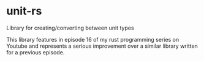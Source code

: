 # unit-rs
Library for creating/converting between unit types

This library features in episode 16 of my rust programming series on Youtube and represents a serious improvement over a similar library written for a previous episode.
